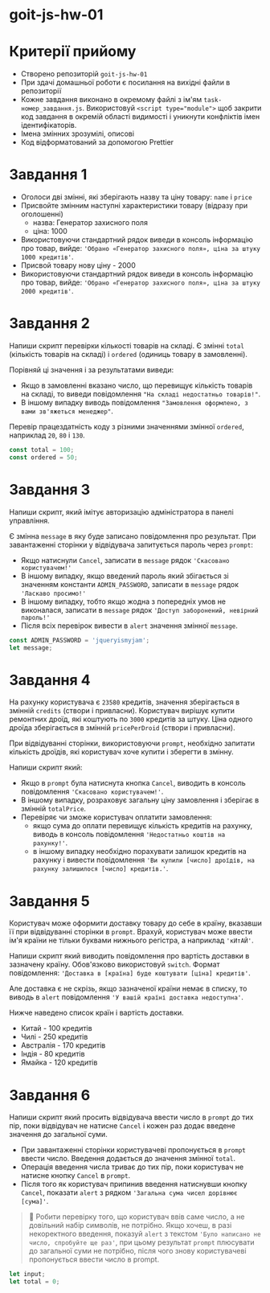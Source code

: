 # goit-js-hw-01

# Критерії прийому

- Створено репозиторій `goit-js-hw-01`
- При здачі домашньої роботи є посилання на вихідні файли в репозиторії
- Кожне завдання виконано в окремому файлі з ім'ям `task-номер_завдання.js`.
  Використовуй `<script type="module">` щоб закрити код завдання в окремій
  області видимості і уникнути конфліктів імен ідентифікаторів.
- Імена змінних зрозумілі, описові
- Код відформатований за допомогою Prettier

# Завдання 1

- Оголоси дві змінні, які зберігають назву та ціну товару: `name` і `price`
- Присвойте змінним наступні характеристики товару (відразу при оголошенні)
  - назва: Генератор захисного поля
  - ціна: 1000
- Використовуючи стандартний рядок виведи в консоль інформацію про товар, вийде:
  `'Обрано «Генератор захисного поля», ціна за штуку 1000 кредитів'`.
- Присвой товару нову ціну - 2000
- Використовуючи стандартний рядок виведи в консоль інформацію про товар, вийде:
  `'Обрано «Генератор захисного поля», ціна за штуку 2000 кредитів'`.

# Завдання 2

Напиши скрипт перевірки кількості товарів на складі. Є змінні `total` (кількість
товарів на складі) і `ordered` (одиниць товару в замовленні).

Порівняй ці значення і за результатами виведи:

- Якщо в замовленні вказано число, що перевищує кількість товарів на складі, то
  виведи повідомлення `"На складі недостатньо товарів!"`.
- В іншому випадку виводь повідомлення
  `"Замовлення оформлено, з вами зв'яжеться менеджер"`.

Перевір працездатність коду з різними значеннями змінної `ordered`, наприклад
`20`, `80` і `130`.

```js
const total = 100;
const ordered = 50;
```

# Завдання 3

Напиши скрипт, який імітує авторизацію адміністратора в панелі управління.

Є змінна `message` в яку буде записано повідомлення про результат. При
завантаженні сторінки у відвідувача запитується пароль через `prompt`:

- Якщо натиснули `Cancel`, записати в `message` рядок
  `'Скасовано користувачем!'`
- В іншому випадку, якщо введений пароль який збігається зі значенням константи
  `ADMIN_PASSWORD`, записати в `message` рядок `'Ласкаво просимо!'`
- В іншому випадку, тобто якщо жодна з попередніх умов не виконалася, записати в
  `message` рядок `'Доступ заборонений, невірний пароль!'`
- Після всіх перевірок вивести в `alert` значення змінної `message`.

```js
const ADMIN_PASSWORD = 'jqueryismyjam';
let message;
```

# Завдання 4

На рахунку користувача є `23580` кредитів, значення зберігається в змінній
`credits` (створи і привласни). Користувач вирішує купити ремонтних дроїд, які
коштують по `3000` кредитів за штуку. Ціна одного дроїда зберігається в змінній
`pricePerDroid` (створи і привласни).

При відвідуванні сторінки, використовуючи `prompt`, необхідно запитати кількість
дроїдів, які користувач хоче купити і зберегти в змінну.

Напиши скрипт який:

- Якщо в `prompt` була натиснута кнопка `Cancel`, виводить в консоль
  повідомлення `'Скасовано користувачем!'`.
- В іншому випадку, розраховує загальну ціну замовлення і зберігає в змінній
  `totalPrice`.
- Перевіряє чи зможе користувач оплатити замовлення:
  - якщо сума до оплати перевищує кількість кредитів на рахунку, виводь в
    консоль повідомлення `'Недостатньо коштів на рахунку!'`.
  - в іншому випадку необхідно порахувати залишок кредитів на рахунку і вивести
    повідомлення
    `'Ви купили [число] дроїдів, на рахунку залишилося [число] кредитів.'`.

# Завдання 5

Користувач може оформити доставку товару до себе в країну, вказавши її при
відвідуванні сторінки в `prompt`. Врахуй, користувач може ввести ім'я країни не
тільки буквами нижнього регістра, а наприклад `'кИтАЙ'`.

Напиши скрипт який виводить повідомлення про вартість доставки в зазначену
країну. Обов'язково використовуй `switch`. Формат повідомлення:
`'Доставка в [країна] буде коштувати [ціна] кредитів'`.

Але доставка є не скрізь, якщо зазначеної країни немає в списку, то виводь в
`alert` повідомлення `'У вашій країні доставка недоступна'`.

Нижче наведено список країн і вартість доставки.

- Китай - 100 кредитів
- Чилі - 250 кредитів
- Австралія - 170 кредитів
- Індія - 80 кредитів
- Ямайка - 120 кредитів

# Завдання 6

Напиши скрипт який просить відвідувача ввести число в `prompt` до тих пір, поки
відвідувач не натисне `Cancel` і кожен раз додає введене значення до загальної
суми.

- При завантаженні сторінки користувачеві пропонується в `prompt` ввести число.
  Введення додається до значення змінної `total`.
- Операція введення числа триває до тих пір, поки користувач не натисне кнопку
  `Cancel` в `prompt`.
- Після того як користувач припинив введення натиснувши кнопку `Cancel`,
  показати `alert` з рядком `'Загальна сума чисел дорівнює [сума]'`.

> 🔔 Робити перевірку того, що користувач ввів саме число, а не довільний набір
> символів, не потрібно. Якщо хочеш, в разі некоректного введення, показуй
> `alert` з текстом `'Було написано не число, спробуйте ще раз'`, при цьому
> результат `prompt` плюсувати до загальної суми не потрібно, після чого знову
> користувачеві пропонується ввести число в prompt.

```js
let input;
let total = 0;
```
